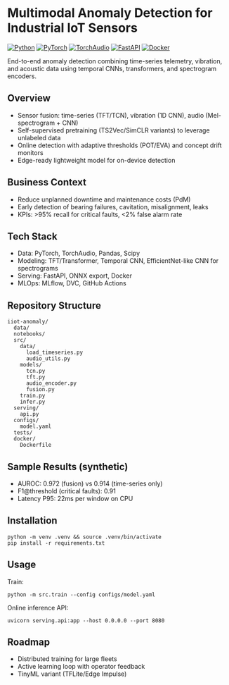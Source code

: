# Multimodal Anomaly Detection for Industrial IoT Sensors

[![Python](https://img.shields.io/badge/Python-3.10%2B-blue)](https://www.python.org/)
[![PyTorch](https://img.shields.io/badge/PyTorch-2.x-red)](https://pytorch.org/)
[![TorchAudio](https://img.shields.io/badge/TorchAudio-0.12+-orange)](https://pytorch.org/audio/stable/index.html)
[![FastAPI](https://img.shields.io/badge/FastAPI-API-green)](https://fastapi.tiangolo.com/)
[![Docker](https://img.shields.io/badge/Docker-Ready-informational)](https://www.docker.com/)

End-to-end anomaly detection combining time-series telemetry, vibration, and acoustic data using temporal CNNs, transformers, and spectrogram encoders.

## Overview
- Sensor fusion: time-series (TFT/TCN), vibration (1D CNN), audio (Mel-spectrogram + CNN)
- Self-supervised pretraining (TS2Vec/SimCLR variants) to leverage unlabeled data
- Online detection with adaptive thresholds (POT/EVA) and concept drift monitors
- Edge-ready lightweight model for on-device detection

## Business Context
- Reduce unplanned downtime and maintenance costs (PdM)
- Early detection of bearing failures, cavitation, misalignment, leaks
- KPIs: >95% recall for critical faults, <2% false alarm rate

## Tech Stack
- Data: PyTorch, TorchAudio, Pandas, Scipy
- Modeling: TFT/Transformer, Temporal CNN, EfficientNet-like CNN for spectrograms
- Serving: FastAPI, ONNX export, Docker
- MLOps: MLflow, DVC, GitHub Actions

## Repository Structure
```
iiot-anomaly/
  data/
  notebooks/
  src/
    data/
      load_timeseries.py
      audio_utils.py
    models/
      tcn.py
      tft.py
      audio_encoder.py
      fusion.py
    train.py
    infer.py
  serving/
    api.py
  configs/
    model.yaml
  tests/
  docker/
    Dockerfile
```

## Sample Results (synthetic)
- AUROC: 0.972 (fusion) vs 0.914 (time-series only)
- F1@threshold (critical faults): 0.91
- Latency P95: 22ms per window on CPU

## Installation
```
python -m venv .venv && source .venv/bin/activate
pip install -r requirements.txt
```

## Usage
Train:
```
python -m src.train --config configs/model.yaml
```
Online inference API:
```
uvicorn serving.api:app --host 0.0.0.0 --port 8080
```

## Roadmap
- Distributed training for large fleets
- Active learning loop with operator feedback
- TinyML variant (TFLite/Edge Impulse)
